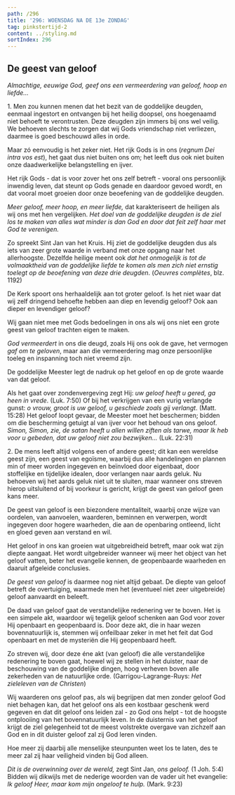 ```yaml
---
path: /296
title: '296: WOENSDAG NA DE 13e ZONDAG'
tag: pinkstertijd-2
content: ../styling.md
sortIndex: 296
---
```


## De geest van geloof

_Almachtige, eeuwige God, geef ons een vermeerdering van geloof, hoop en liefde..._

1\. Men zou kunnen menen dat het bezit van de goddelijke deugden, eenmaal ingestort en ontvangen bij het heilig doopsel, ons hoegenaamd niet behoeft te verontrusten. Deze deugden zijn immers bij ons wel veilig. We behoeven slechts te zorgen dat wij Gods vriendschap niet verliezen, daarmee is goed beschouwd alles in orde.

Maar zó eenvoudig is het zeker niet. Het rijk Gods is in ons (_regnum Dei intra vos est_), het gaat dus niet buiten ons om; het leeft dus ook niet buiten onze daadwerkelijke belangstelling en ijver.

Het rijk Gods - dat is voor zover het ons zelf betreft - vooral ons persoonlijk inwendig leven, dat steunt op Gods genade en daardoor gevoed wordt, en dat vooral moet groeien door onze beoefening van de goddelijke deugden.

_Meer geloof, meer hoop, en meer liefde,_ dat karakteriseert de heiligen als wij ons met hen
vergelijken. _Het doel van de goddelijke deugden is de ziel los te maken van alles wat minder is dan God en door dat feit zelf haar met God te verenigen._

Zo spreekt Sint Jan van het Kruis. Hij ziet de goddelijke deugden dus als iets van zeer grote waarde in verband met onze opgang naar het allerhoogste. Dezelfde heilige meent ook _dat het onmogelijk is tot de volmaaktheid van de goddelijke liefde te komen als men zich niet ernstig toelegt op de beoefening van deze drie deugden_. (_Oeuvres complètes_, blz. 1192)

De Kerk spoort ons herhaaldelijk aan tot groter geloof. Is het niet waar dat wij zelf dringend behoefte hebben aan diep en levendig geloof? Ook aan dieper en levendiger geloof?

Wij gaan niet mee met Gods bedoelingen in ons als wij ons niet een grote geest van geloof trachten eigen te maken.

_God vermeerdert_ in ons die deugd, zoals Hij ons ook de gave, het vermogen _gaf om te geloven_, maar aan die vermeerdering mag onze persoonlijke toeleg en inspanning toch niet vreemd zijn.

De goddelijke Meester legt de nadruk op het geloof en op de grote waarde van dat geloof.

Als het gaat over zondenvergeving zegt Hij: _uw geloof heeft u gered, ga heen in vrede_. (Luk. 7:50) Of bij het verkrijgen van een vurig verlangde gunst: _o vrouw, groot is uw geloof, u geschiede zoals gij verlangt_. (Matt. 15:28) Het geloof loopt gevaar, de Meester moet het beschermen; bidden om die bescherming getuigt al van ijver voor het behoud van ons geloof. _Simon, Simon, zie, de satan heeft u allen willen ziften als tarwe, maar Ik heb voor u gebeden, dat uw geloof niet zou bezwijken..._ (Luk. 22:31)

2\. De mens leeft altijd volgens een of andere geest; dit kan een wereldse geest zijn, een geest van egoïsme, waarbij dus alle handelingen en plannen min of meer worden ingegeven en beïnvloed door eigenbaat, door stoffelijke en tijdelijke idealen, door verlangen naar aards geluk. Nu behoeven wij het aards geluk niet uit te sluiten, maar wanneer ons streven hierop uitsluitend of bij voorkeur is gericht, krijgt de geest van geloof geen kans meer.

De geest van geloof is een biezondere mentaliteit, waarbij onze wijze van oordelen, van aanvoelen, waarderen, beminnen en verwerpen, wordt ingegeven door hogere waarheden, die aan de openbaring ontleend, licht en gloed geven aan verstand en wil.

Het geloof in ons kan groeien wat uitgebreidheid betreft, maar ook wat zijn diepte aangaat. Het wordt uitgebreider wanneer wij meer het object van het geloof vatten, beter het evangelie kennen, de geopenbaarde waarheden en daaruit afgeleide conclusies.

_De geest van geloof_ is daarmee nog niet altijd gebaat. De diepte van geloof betreft de overtuiging, waarmede men het (eventueel niet zeer uitgebreide) geloof aanvaardt en beleeft.

De daad van geloof gaat de verstandelijke redenering ver te boven. Het is een simpele akt, waardoor wij tegelijk geloof schenken aan God voor zover Hij openbaart en geopenbaard is. Door deze akt, die in haar wezen bovennatuurlijk is, stemmen wij onfeilbaar zeker in met het feit dat God openbaart en met de mysteriën die Hij geopenbaard heeft.

Zo streven wij, door deze éne akt (van geloof) die alle verstandelijke redenering te boven gaat, hoewel wij ze stellen in het duister, naar de beschouwing van de goddelijke dingen, hoog verheven boven alle zekerheden van de natuurlijke orde. (Garrigou-Lagrange-Ruys: _Het zieleleven van de Christen_)

Wij waarderen ons geloof pas, als wij begrijpen dat men zonder geloof God niet behagen kan, dat het geloof ons als een kostbaar geschenk werd gegeven en dat dit geloof ons leiden zal - zo God ons helpt - tot de hoogste ontplooiing van het bovennatuurlijk leven. In de duisternis van het geloof krijgt de ziel gelegenheid tot de meest volstrekte overgave van zichzelf aan God en in dit duister geloof zal zij God leren vinden.

Hoe meer zij daarbij alle menselijke steunpunten weet los te laten, des te meer zal zij haar veiligheid vinden bij God alleen.

_Dit is de overwinning over de wereld,_ zegt Sint Jan, _ons geloof._ (1 Joh. 5:4) Bidden wij dikwijls met de nederige woorden van de vader uit het evangelie: _Ik geloof Heer, maar kom mijn ongeloof te hulp._ (Mark. 9:23)
